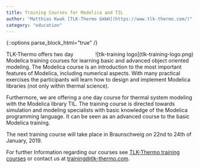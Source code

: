 ```yaml
---
title: Training Courses for Modelica and TIL
author: "Matthias Kwak [TLK-Thermo GmbH](https://www.tlk-thermo.com/)"
category: "education"
---
```


{::options parse_block_html="true" /}

<div style="float: right">
![tlk-training logo](tlk-training-logo.png)
</div>

TLK-Thermo offers two day Modelica training courses for learning basic and advanced object oriented modeling. The Modelica course is an introduction to the most important features of Modelica, including numerical aspects. With many practical exercises the participants will learn how to design and implement Modelica libraries (not only within thermal science).


Furthermore, we are offering a one day course for thermal system modeling with the Modelica library TIL. The training course is directed towards simulation and modeling specialists with basic knowledge of the Modelica programming language. It can be seen as an advanced course to the basic Modelica training.


The next training course will take place in Braunschweig on 22nd to 24th of January, 2019.


For further Information regarding our courses see [TLK-Thermo training courses](https://www.tlk-thermo.com/index.php/en/services/training) or contact us at [training@tlk-thermo.com](mailto:training@tlk-thermo.com).
